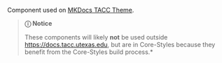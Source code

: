 Component used on [MKDocs TACC Theme].

> **ⓘ Notice**
>
> These components will likely **not** be used outside https://docs.tacc.utexas.edu, but are in Core-Styles because they benefit from the Core-Styles build process.*

[MKDocs TACC Theme]: https://github.com/TACC/mkdocs-tacc/

<script src="{{path '/assets/scripts/open-ext-links-in-new-window.js'}}" />
